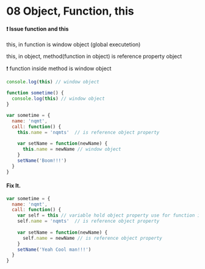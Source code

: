 # 08 Object, Function, this

#### :exclamation: Issue function and this

this, in function is window object (global executetion)

this, in object, method(function in object) is reference property object

:exclamation: function inside method is window object

```javascript
console.log(this) // window object

function sometime() {
  console.log(this) // window object
}

var sometime = {
  name: 'nqmt',
  call: function() {
    this.name = 'nqmts'  // is reference object property
    
    var setName = function(newName) {
      this.name = newName // window object
    }
    setName('Boom!!!')
  }
}
```

#### Fix It.

```javascript
var sometime = {
  name: 'nqmt',
  call: function() {
    var self = this // variable hold object property use for function inside method
    self.name = 'nqmts'  // is reference object property
    
    var setName = function(newName) {
      self.name = newName // is reference object property
    }
    setName('Yeah Cool man!!!')
  }
}

```